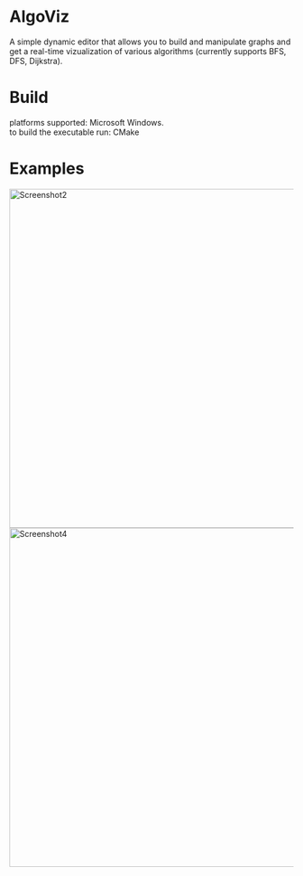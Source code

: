 # AlgoViz
A simple dynamic editor that allows you to build and manipulate graphs and get a real-time vizualization of various algorithms (currently supports BFS, DFS, Dijkstra).

# Build
platforms supported: Microsoft Windows. \
to build the executable run: CMake <executable directory>

 
# Examples
<img width="600" alt="Screenshot2" src="https://user-images.githubusercontent.com/101997033/219931270-f50c084e-9ee8-4d66-9be0-ad84384210ea.png">

<img width="600" alt="Screenshot4" src="https://user-images.githubusercontent.com/101997033/219931304-4c04b762-f768-42a4-8bc6-8a01290f5454.png">
